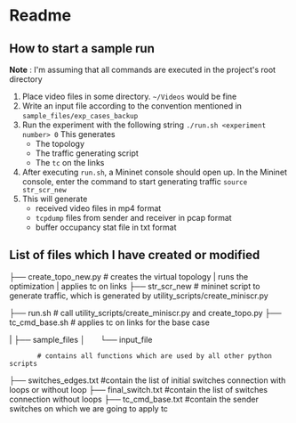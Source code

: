 # Readme

## How to start a sample run

**Note** : I'm assuming that all commands are executed in the project's root directory

1. Place video files in some directory. `~/Videos` would be fine
2. Write an input file according to the convention mentioned in  `sample_files/exp_cases_backup`
3. Run the experiment with the following string
    `./run.sh <experiment number> 0`
    This generates 
    * The topology
    * The traffic generating script
    * The `tc` on the links
4. After executing `run.sh`, a Mininet console should open up. In the Mininet console, enter the command to start generating traffic
    `source str_scr_new`
5. This will generate
    * received video files in mp4 format
    * `tcpdump` files from sender and receiver in pcap format
    * buffer occupancy stat file in txt format

## List of files which I have created or modified 

├── create_topo_new.py              # creates the virtual topology | runs the optimization | applies tc on links
├── str_scr_new 	            # mininet script to generate traffic, which is generated by utility_scripts/create_miniscr.py

├── run.sh    	                    # call utility_scripts/create_miniscr.py and create_topo.py
├── tc_cmd_base.sh                  # applies tc on links for the base case

|
├── sample_files
│
      └── input_file


           # contains all functions which are used by all other python scripts
├── switches_edges.txt		    #contain the list of  initial switches connection with loops or without loop 
├── final_switch.txt                #contain the list of  switches connection without loops 
├── tc_cmd_base.txt		    #contain the  sender switches on which we are going to apply tc
